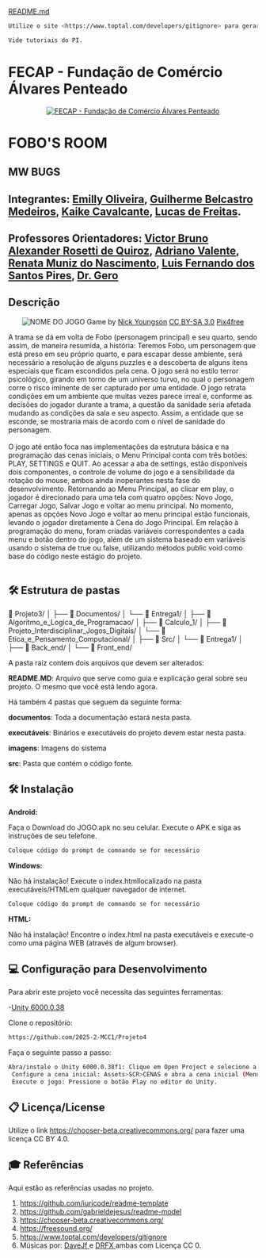[README.md](https://github.com/user-attachments/files/22894973/README.md)
```sh
Utilize o site <https://www.toptal.com/developers/gitignore> para gerar seu arquivo gitignore e apague este campo.

Vide tutoriais do PI.
```

# FECAP - Fundação de Comércio Álvares Penteado

<p align="center">
<a href= "https://www.fecap.br/"><img src="https://encrypted-tbn0.gstatic.com/images?q=tbn:ANd9GcRhZPrRa89Kma0ZZogxm0pi-tCn_TLKeHGVxywp-LXAFGR3B1DPouAJYHgKZGV0XTEf4AE&usqp=CAU" alt="FECAP - Fundação de Comércio Álvares Penteado" border="0"></a>
</p>

# FOBO'S ROOM

## MW BUGS

## Integrantes: [Emilly Oliveira](https://www.linkedin.com/in/emilly-oliveira-860ba32b4?utm_source=share&utm_campaign=share_via&utm_content=profile&utm_medium=android_app), [Guilherme Belcastro Medeiros](www.linkedin.com/in/guilherme-belcastro-medeiros-785598281), [Kaike Cavalcante](https://www.linkedin.com/in/kaike-cavalcante-7283a0266?utm_source=share&utm_campaign=share_via&utm_content=profile&utm_medium=android_app), [Lucas de Freitas](https://www.linkedin.com/in/lucas-soares-a6b677364?utm_source=share&utm_campaign=share_via&utm_content=profile&utm_medium=android_app).

## Professores Orientadores: <a href="https://www.linkedin.com/in/victorbarq/">Victor Bruno Alexander Rosetti de Quiroz</a>, <a href="https://www.linkedin.com/in/adriano-valente-534576135/">Adriano Valente</a>, <a href="https://www.linkedin.com/in/remuniz/">Renata Muniz do Nascimento</a>, <a href="https://www.linkedin.com/in/luisspires/">Luis Fernando dos Santos Pires</a>, <a href="https://www.linkedin.com/in/victorbarq/">Dr. Gero</a>

## Descrição

<p align="center">
<img src="https://pix4free.org/assets/library/2021-01-20/originals/game.jpg" alt="NOME DO JOGO" border="0">
  Game by <a href="http://www.nyphotographic.com/">Nick Youngson</a> <a rel="license" href="https://creativecommons.org/licenses/by-sa/3.0/">CC BY-SA 3.0</a> <a href="http://pix4free.org/">Pix4free</a>
</p>


A trama se dá em volta de Fobo (personagem principal) e seu quarto, sendo assim, de maneira resumida, a história: Teremos Fobo, um personagem que está preso em seu próprio quarto, e para escapar desse ambiente, será necessário a resolução de alguns puzzles e a descoberta de alguns itens especiais que ficam escondidos pela cena. O jogo será no estilo terror psicológico, girando em torno de um universo turvo, no qual o personagem corre o risco iminente de ser capturado por uma entidade. O jogo retrata condições em um ambiente que muitas vezes parece irreal e, conforme as decisões do jogador durante a trama, a questão da sanidade seria afetada mudando as condições da sala e seu aspecto. Assim, a entidade que se esconde, se mostraria mais de acordo com o nível de sanidade do personagem.
<br><br>
O jogo até então foca nas implementações da estrutura básica e na programação das cenas iniciais, o Menu Principal conta com três botões: PLAY, SETTINGS e QUIT. Ao acessar a aba de settings, estão disponíveis dois componentes, o controle de volume do jogo e a sensibilidade da rotação do mouse, ambos ainda inoperantes nesta fase do desenvolvimento. Retornando ao Menu Principal, ao clicar em play, o jogador é direcionado para uma tela com quatro opções: Novo Jogo, Carregar Jogo, Salvar Jogo e voltar ao menu principal. No momento, apenas as opções Novo Jogo e voltar ao menu principal estão funcionais, levando o jogador diretamente à Cena do Jogo Principal. Em relação à programação do menu, foram criadas variáveis correspondentes a cada menu e botão dentro do jogo, além de um sistema baseado em variáveis usando o sistema de true ou false, utilizando métodos public void como base do código neste estágio do projeto.
<br><br>


## 🛠 Estrutura de pastas

📂 Projeto3/
│
├── 📂 Documentos/
│ └── 📂 Entrega1/
│ ├── 📂 Algoritmo_e_Logica_de_Programacao/
│ ├── 📂 Calculo_1/
│ ├── 📂 Projeto_Interdisciplinar_Jogos_Digitais/
│ └── 📂 Etica_e_Pensamento_Computacional/
│
├── 📂 Src/
│ └── 📂 Entrega1/
│ ├── 📂 Back_end/
│ └── 📂 Front_end/

A pasta raiz contem dois arquivos que devem ser alterados:

<b>README.MD</b>: Arquivo que serve como guia e explicação geral sobre seu projeto. O mesmo que você está lendo agora.

Há também 4 pastas que seguem da seguinte forma:

<b>documentos</b>: Toda a documentação estará nesta pasta.

<b>executáveis</b>: Binários e executáveis do projeto devem estar nesta pasta.

<b>imagens</b>: Imagens do sistema

<b>src</b>: Pasta que contém o código fonte.

## 🛠 Instalação

<b>Android:</b>

Faça o Download do JOGO.apk no seu celular.
Execute o APK e siga as instruções de seu telefone.

```sh
Coloque código do prompt de comnando se for necessário
```

<b>Windows:</b>

Não há instalação!
Execute o index.htmllocalizado na pasta executáveis/HTMLem qualquer navegador de internet. 
```sh
Coloque código do prompt de comnando se for necessário
```

<b>HTML:</b>

Não há instalação!
Encontre o index.html na pasta executáveis e execute-o como uma página WEB (através de algum browser).

## 💻 Configuração para Desenvolvimento

Para abrir este projeto você necessita das seguintes ferramentas:

-<a href="https://unity.com/pt/releases/editor/whats-new/6000.0.38f1">Unity 6000.0.38</a>

Clone o repositório: <br>
```sh
https://github.com/2025-2-MCC1/Projeto4
```

Faça o seguinte passo a passo: <br>
```sh
Abra/instale o Unity 6000.0.38f1: Clique em Open Project e selecione a pasta onde se encontra o projeto.
 Configure a cena inicial: Assets>SCR>CENAS e abra a cena inicial (Menu).
 Execute o jogo: Pressione o botão Play no editor do Unity.
```

## 📋 Licença/License
Utilize o link <https://chooser-beta.creativecommons.org/> para fazer uma licença CC BY 4.0.

## 🎓 Referências

Aqui estão as referências usadas no projeto.

1. <https://github.com/iuricode/readme-template>
2. <https://github.com/gabrieldejesus/readme-model>
3. <https://chooser-beta.creativecommons.org/>
4. <https://freesound.org/>
5. <https://www.toptal.com/developers/gitignore>
6. Músicas por: <a href="https://freesound.org/people/DaveJf/sounds/616544/"> DaveJf </a> e <a href="https://freesound.org/people/DRFX/sounds/338986/"> DRFX </a> ambas com Licença CC 0.
